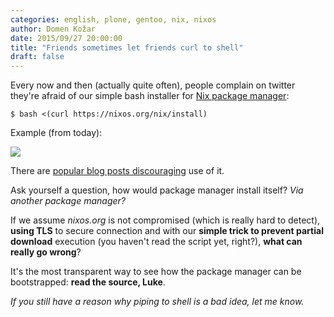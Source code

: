 ```yaml
---
categories: english, plone, gentoo, nix, nixos
author: Domen Kožar
date: 2015/09/27 20:00:00
title: "Friends sometimes let friends curl to shell"
draft: false
---
```


Every now and then (actually quite often), people complain on twitter they're
afraid of our simple bash installer for [Nix package manager](https://nixos.org/nix/):

    $ bash <(curl https://nixos.org/nix/install)

Example (from today):

![](/images/nixos-tweet.png)

There are [popular blog posts discouraging](https://www.seancassidy.me/dont-pipe-to-your-shell.html) use of it.

Ask yourself a question, how would package manager install itself? *Via
another package manager?*

If we assume *nixos.org* is not compromised (which is really hard to detect),
**using TLS** to secure connection and with our **simple trick to prevent partial
download** execution (you haven't read the script yet, right?), **what can really go wrong**?

It's the most transparent way to see how the package manager can be bootstrapped:
**read the source, Luke**.

*If you still have a reason why piping to shell is a bad idea, let me know.*
